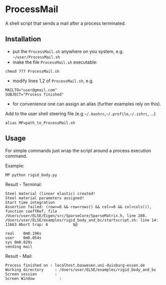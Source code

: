 # ProcessMail
A shell script that sends a mail after a process terminated.

## Installation
  - put the ```ProcessMail.sh``` anywhere on you system, e.g. ```~/user/ProcessMail.sh```
  - make the file ```ProcessMail.sh``` executable:
  ```
  chmod 777 ProcessMail.sh
  ```
  - modify lines 1,2 of ```ProcessMail.sh```, e.g.
  ```
  MAILTO="user@gmail.com"
  SUBJECT="Process finished"
  ```
  - for convenience one can assign an alias (further examples rely on this).

  Add to the user shell steering file (e.g ```~/.bashrc```,```~/.profile```,```~/.zshrc```, ...)
  ```
  alias MP=path_to_ProcessMail.sh
  ```
## Usage
For simple commands just wrap the script around a process execution command.

Example:
```
MP python rigid_body.py
```
Result - Terminal:
```
Steel material (linear elastic) created!
Steel material parameters assigned!
Start time integration
Assertion failed: (row>=0 && row<rows() && col>=0 && col<cols()), function coeffRef, file /Users/user/ELSE/Eigen/src/SparseCore/SparseMatrix.h, line 208.
/Users/user/ELSE/examples/rigid_body_and_bc/startscript.sh: line 14: 11663 Abort trap: 6           $@

real	0m0.196s
user	0m0.054s
sys	0m0.029s
sending mail
```
Result - Mail:
```
Process finished on	: localhost.bauwesen.uni-duisburg-essen.de
Working directory	  : /Users/user/ELSE/examples/rigid_body_and_bc
Screen session		  :
Screen Window		    :

```

